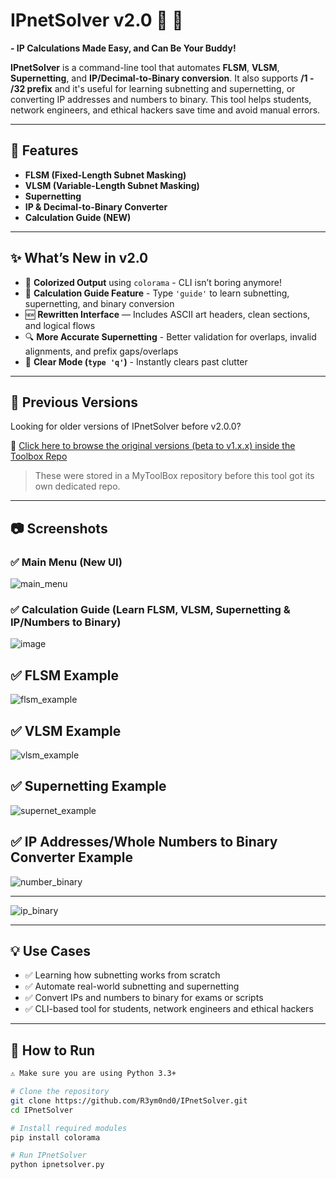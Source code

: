 # IPnetSolver v2.0 🔢 🚀
**- IP Calculations Made Easy, and Can Be Your Buddy!**

**IPnetSolver** is a command-line tool that automates **FLSM**, **VLSM**, **Supernetting**, and **IP/Decimal-to-Binary conversion**.
It also supports **/1 - /32 prefix** and it's useful for learning subnetting and supernetting, or converting IP addresses and numbers to binary.
This tool helps students, network engineers, and ethical hackers save time and avoid manual errors.

---

## 🔧 Features

- **FLSM (Fixed-Length Subnet Masking)**
- **VLSM (Variable-Length Subnet Masking)**
- **Supernetting**
- **IP & Decimal-to-Binary Converter**
- **Calculation Guide (NEW)**

---

## ✨ What’s New in v2.0

- 🎨 **Colorized Output** using `colorama` - CLI isn’t boring anymore!
- 🧠 **Calculation Guide Feature** - Type `'guide'` to learn subnetting, supernetting, and binary conversion
- 🆕 **Rewritten Interface** — Includes ASCII art headers, clean sections, and logical flows
- 🔍 **More Accurate Supernetting** - Better validation for overlaps, invalid alignments, and prefix gaps/overlaps
- 🧹 **Clear Mode (`type 'q'`)** - Instantly clears past clutter

---

## 📜 Previous Versions

Looking for older versions of IPnetSolver before v2.0.0?

🔗 [Click here to browse the original versions (beta to v1.x.x) inside the Toolbox Repo](https://github.com/R3ym0nd0/Python-Resources/tree/main/MyToolBox/IPnetSolver)

> These were stored in a MyToolBox repository before this tool got its own dedicated repo.

---

##  📷 Screenshots

### ✅ Main Menu (New UI)
![main_menu](https://github.com/user-attachments/assets/58c46245-0204-49de-9705-69ec830a0af4)

### ✅ Calculation Guide (Learn FLSM, VLSM, Supernetting & IP/Numbers to Binary)
![image](https://github.com/user-attachments/assets/7e005b06-9340-4d73-9bad-4bc0c965bc6c)

## ✅ FLSM Example
![flsm_example](https://github.com/user-attachments/assets/a8fd2aae-6cf5-4da0-9c05-33cbff7d6041)

## ✅ VLSM Example
![vlsm_example](https://github.com/user-attachments/assets/d5c5d788-775c-4ba0-b45a-24d0546c9699)

## ✅ Supernetting Example
![supernet_example](https://github.com/user-attachments/assets/c33dc5a8-37f2-40f2-8fd7-5947b1bacd25)

## ✅ IP Addresses/Whole Numbers to Binary Converter Example

![number_binary](https://github.com/user-attachments/assets/77966c0f-af6f-4ae5-a10c-ef086daa6a8c)

---

![ip_binary](https://github.com/user-attachments/assets/b7eee1c2-2b23-4dcc-9c8b-6839803fdf86)

---

## 💡 Use Cases

- ✅ Learning how subnetting works from scratch  
- ✅ Automate real-world subnetting and supernetting
- ✅ Convert IPs and numbers to binary for exams or scripts
- ✅ CLI-based tool for students, network engineers and ethical hackers

---

## 🔧 How to Run

```bash
⚠️ Make sure you are using Python 3.3+

# Clone the repository
git clone https://github.com/R3ym0nd0/IPnetSolver.git
cd IPnetSolver

# Install required modules
pip install colorama

# Run IPnetSolver
python ipnetsolver.py
